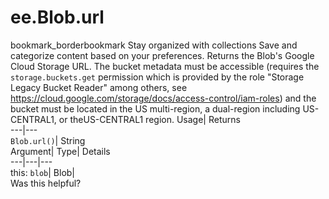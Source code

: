  
#  ee.Blob.url 
bookmark_borderbookmark Stay organized with collections  Save and categorize content based on your preferences.
Returns the Blob's Google Cloud Storage URL. The bucket metadata must be accessible (requires the `storage.buckets.get` permission which is provided by the role "Storage Legacy Bucket Reader" among others, see https://cloud.google.com/storage/docs/access-control/iam-roles) and the bucket must be located in the US multi-region, a dual-region including US-CENTRAL1, or theUS-CENTRAL1 region. 
Usage| Returns  
---|---  
`Blob.url()`| String  
Argument| Type| Details  
---|---|---  
this: `blob`| Blob|   
Was this helpful?
